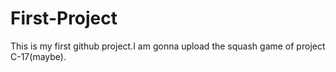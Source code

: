 # First-Project
This is my first github project.I am gonna upload the squash game of project C-17(maybe).
